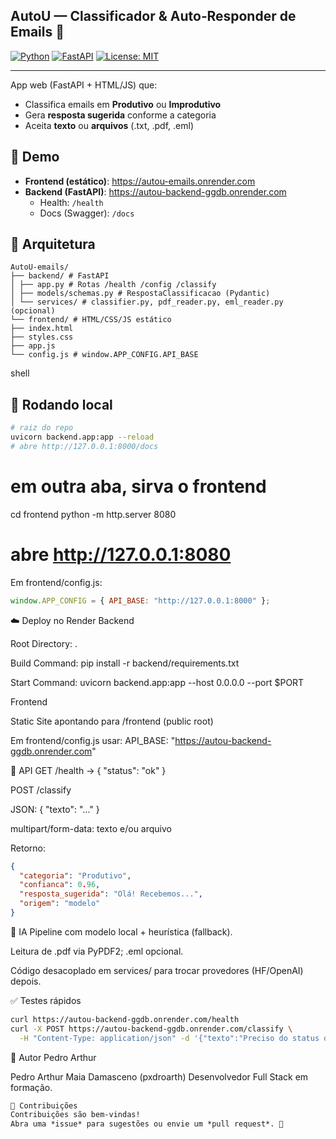 ## AutoU — Classificador & Auto‑Responder de Emails 🚀

[![Python](https://img.shields.io/badge/python-3.x-blue)](https://www.python.org/) [![FastAPI](https://img.shields.io/badge/FastAPI‑backend-green)](https://fastapi.tiangolo.com/) [![License: MIT](https://img.shields.io/badge/license-MIT-yellow)](LICENSE)

---

App web (FastAPI + HTML/JS) que:
- Classifica emails em **Produtivo** ou **Improdutivo**
- Gera **resposta sugerida** conforme a categoria
- Aceita **texto** ou **arquivos** (.txt, .pdf, .eml)

## 🚀 Demo
- **Frontend (estático)**: https://autou-emails.onrender.com
- **Backend (FastAPI)**: https://autou-backend-ggdb.onrender.com
  - Health: `/health`
  - Docs (Swagger): `/docs`

## 🧩 Arquitetura
```tree
AutoU-emails/
├── backend/ # FastAPI
│ ├── app.py # Rotas /health /config /classify
│ ├── models/schemas.py # RespostaClassificacao (Pydantic)
│ └── services/ # classifier.py, pdf_reader.py, eml_reader.py (opcional)
└── frontend/ # HTML/CSS/JS estático
├── index.html
├── styles.css
├── app.js
└── config.js # window.APP_CONFIG.API_BASE
```
shell


## 🏃 Rodando local
```bash
# raiz do repo
uvicorn backend.app:app --reload
# abre http://127.0.0.1:8000/docs
```

# em outra aba, sirva o frontend
cd frontend
python -m http.server 8080
# abre http://127.0.0.1:8080
Em frontend/config.js:

```js
window.APP_CONFIG = { API_BASE: "http://127.0.0.1:8000" };
```
☁️ Deploy no Render
Backend

Root Directory: .

Build Command: pip install -r backend/requirements.txt

Start Command: uvicorn backend.app:app --host 0.0.0.0 --port $PORT

Frontend

Static Site apontando para /frontend (public root)

Em frontend/config.js usar: API_BASE: "https://autou-backend-ggdb.onrender.com"

🔎 API
GET /health → { "status": "ok" }

POST /classify

JSON: { "texto": "..." }

multipart/form-data: texto e/ou arquivo

Retorno:

```json
{
  "categoria": "Produtivo",
  "confianca": 0.96,
  "resposta_sugerida": "Olá! Recebemos...",
  "origem": "modelo"
}
```
🧠 IA
Pipeline com modelo local + heurística (fallback).

Leitura de .pdf via PyPDF2; .eml opcional.

Código desacoplado em services/ para trocar provedores (HF/OpenAI) depois.

✅ Testes rápidos
```bash
curl https://autou-backend-ggdb.onrender.com/health
curl -X POST https://autou-backend-ggdb.onrender.com/classify \
  -H "Content-Type: application/json" -d '{"texto":"Preciso do status do protocolo 123."}'
  ```

👤 Autor
Pedro Arthur 

Pedro Arthur Maia Damasceno (pxdroarth)
Desenvolvedor Full Stack em formação.

```markdown
🤝 Contribuições
Contribuições são bem-vindas!  
Abra uma *issue* para sugestões ou envie um *pull request*. 🚀
```
